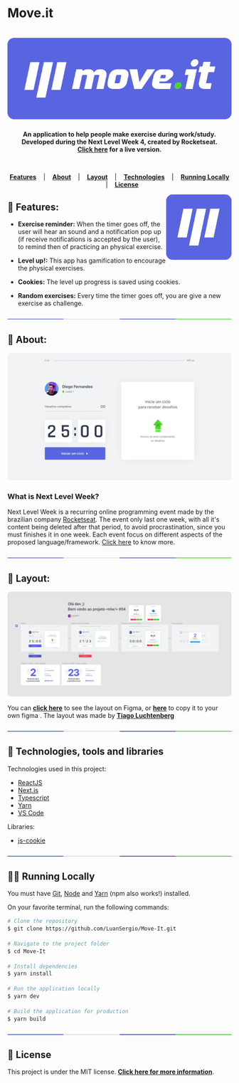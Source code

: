 # Move.it

<h1 align="center">
  <a href="https://move-it-luansergio.vercel.app/">	
    <img alt="Move.it" title="Move.it" src="/docs/logo.png" />
  </a>
</h1>

<p align="center">
  <strong >
    An application to help people make exercise during work/study. <br> Developed during the Next Level Week 4, created by Rocketseat. <br>
    <a href="https://move-it-luansergio.vercel.app/">Click here</a> for a live version.
  </strong>  
</p>
<br>

<p align="center">
  <a href="#star2-Features"><strong>Features</strong></a> &nbsp;&nbsp;&nbsp;|&nbsp;&nbsp;&nbsp;
  <a href="#speech_balloon-About"><strong>About</strong></a> &nbsp;&nbsp;&nbsp;|&nbsp;&nbsp;&nbsp;
  <a href="#art-Layout"><strong>Layout</strong></a> &nbsp;&nbsp;&nbsp;|&nbsp;&nbsp;&nbsp;
  <a href="#robot-Technologies-and-Tools"><strong>Technologies</strong></a> &nbsp;&nbsp;&nbsp;|&nbsp;&nbsp;&nbsp;
  <a href="#man_technologist-Running-Locally"><strong>Running Locally</strong></a> &nbsp;&nbsp;&nbsp;|&nbsp;&nbsp;&nbsp;
  <a href="#memo-License"><strong>License</strong></a>
</p>

<a href="https://move-it-luansergio.vercel.app/">	
  <img src="/docs/icon.png" align="right" />
</a>

## :star2: Features:

- <strong>Exercise reminder:</strong> When the timer goes off, the user will hear an sound and a notification pop up (if receive notifications is accepted by the user), to remind then of practicing an physical exercise. 

- <strong>Level up!:</strong> This app has gamification to encourage the physical exercises.

- <strong>Cookies:</strong> The level up progress is saved using cookies.

- <strong>Random exercises:</strong> Every time the timer goes off, you are give a new exercise as challenge.

<div align="center">
  <img src="/docs/division.png" />
</div>

## :speech_balloon: About:

<a href="https://move-it-luansergio.vercel.app/">	
  <img src="/docs/preview.png" />
</a>

### What is Next Level Week?

Next Level Week is a recurring online programming event made by the brazilian company [Rocketseat](https://github.com/Rocketseat). The event only last one week, with all it's content being deleted after that period, to avoid procrastination, since you must finishes it in one week. Each event focus on different aspects of the proposed language/framework. [Click here](https://nextlevelweek.com/) to know more.

<div align="center">
  <img  src="/docs/division.png" />
</div>

## :art: Layout:

<a href="https://www.figma.com/file/DNuDTw9PlapnVmOErPfUpS/Move.it-1.0-(Copy)?node-id=160%3A2761">	
  <img src="/docs/layout-figma.png" />
</a>

You can **[click here](<https://www.figma.com/file/DNuDTw9PlapnVmOErPfUpS/Move.it-1.0-(Copy)?node-id=160%3A2761>)** to see the layout on Figma, or **[here](<https://www.figma.com/file/DNuDTw9PlapnVmOErPfUpS/Move.it-1.0-(Copy)/duplicate>)** to copy it to your own figma . The layout was made by **[Tiago Luchtenberg](https://www.instagram.com/tiagoluchtenberg/?hl=pt-br)**

<div align="center">
  <img  src="/docs/division.png" />
</div>

## :robot: Technologies, tools and libraries

<p>Technologies used in this project:</p>

- [ReactJS](https://reactjs.org/)
- [Next.js](https://nextjs.org/)
- [Typescript](https://www.typescriptlang.org/)
- [Yarn](https://yarnpkg.com/)
- [VS Code](https://code.visualstudio.com/)

<p>Libraries:</p>

- [js-cookie](https://github.com/js-cookie/js-cookie)

<div align="center">
  <img  src="/docs/division.png" />
</div>

## :man_technologist: Running Locally

<p>You must have <a href="https://git-scm.com/book/en/v2/Getting-Started-Installing-Git">Git</a>, <a href="https://nodejs.org/en/">Node</a> and <a href="https://yarnpkg.com/">Yarn</a> (npm also works!) installed.

On your favorite terminal, run the following commands:

```bash
# Clone the repository
$ git clone https://github.com/LuanSergio/Move-It.git

# Navigate to the project folder
$ cd Move-It

# Install dependencies
$ yarn install

# Run the application locally
$ yarn dev

# Build the application for production
$ yarn build
```

<div align="center">
  <img  src="/docs/division.png" />
</div>

## :memo: License

This project is under the MIT license.
**[Click here for more information](LICENSE)**.
